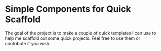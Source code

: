 # Simple Components for Quick Scaffold

The goal of the project is to make a couple of quick templates I can use to help me scaffold out some quick projects. Feel free to use them or contribute if you wish.